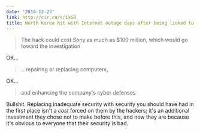 ```yaml
---
date: '2014-12-22'
link: http://cir.ca/s/1xGB
title: North Korea hit with Internet outage days after being linked to Sony hack
---
```


>The hack could cost Sony as much as $100 million, which would go toward the investigation

OK...

>...repairing or replacing computers,

OK...

>and enhancing the company&#x27;s cyber defenses

Bullshit. Replacing inadequate security with security you should have had in the first place isn't a *cost* forced on them by the hackers; it's an additional investment they chose not to make before this, and now they are because it's obvious to everyone that their security is bad.
